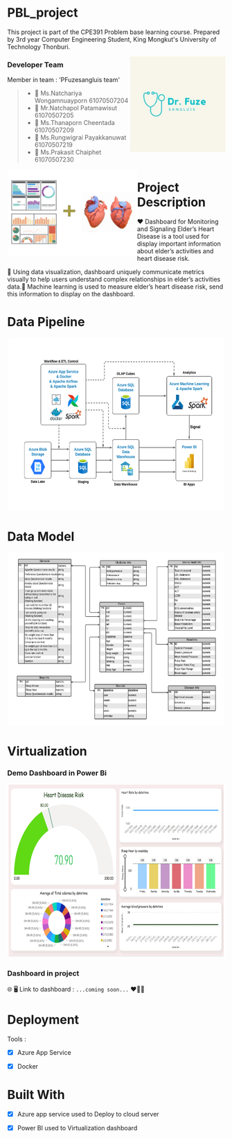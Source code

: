 # PBL_project
This project is part of the CPE391 Problem base learning course.
Prepared by 3rd year Computer Engineering Student, King Mongkut's University of Technology Thonburi. 

<img align="right" height="220" width="220" alt="logo" src="Conceptual design/Dr. Fuze.jpg" />

### Developer Team
Member in team : 'PFuzesangluis team' 
> * :woman: Ms.Natchariya Wongamnuayporn 61070507204
> * :man: Mr.Natchapol Patamawisut 61070507205
> * :woman: Ms.Thanaporn Cheentada 61070507209
> * :man: Ms.Rungwigrai Payakkanuwat 61070507219
> * :man: Ms.Prakasit Chaiphet 61070507230

<img align="left" height="200" width="300" alt="" src="Conceptual design/description.png" />

# Project Description 
:heart: Dashboard for Monitoring and Signaling Elder’s Heart Disease is a tool used for display important information about elder’s activities and heart disease risk. 

:yellow_heart: Using data visualization, dashboard uniquely communicate metrics visually to help users understand complex relationships in elder’s activities data.:green_heart: Machine learning is used to measure elder’s heart disease risk, send this information to display on the dashboard.  
  
# Data Pipeline 
<p align="center"><img src="Conceptual design/Data Pipeline.png" width=500 height=400 ></p>

# Data Model 
<p align="center"><img src="Conceptual design/Data model.png" width=500 height=400 ></p>

# Virtualization 
### Demo Dashboard in Power Bi 
<p align="center"><img src="System design/demo.PNG" width=600 height=400 ></p>

### Dashboard in project   
:globe_with_meridians: :desktop_computer: Link to dashboard : ``` ...coming soon... ``` :heart::yellow_heart::green_heart:

# Deployment  
Tools : 
- [X] Azure App Service
- [X] Docker 

  
# Built With 
- [X] Azure app service used to Deploy to cloud server  
- [X] Power BI used to Virtualization dashboard 
  
  
